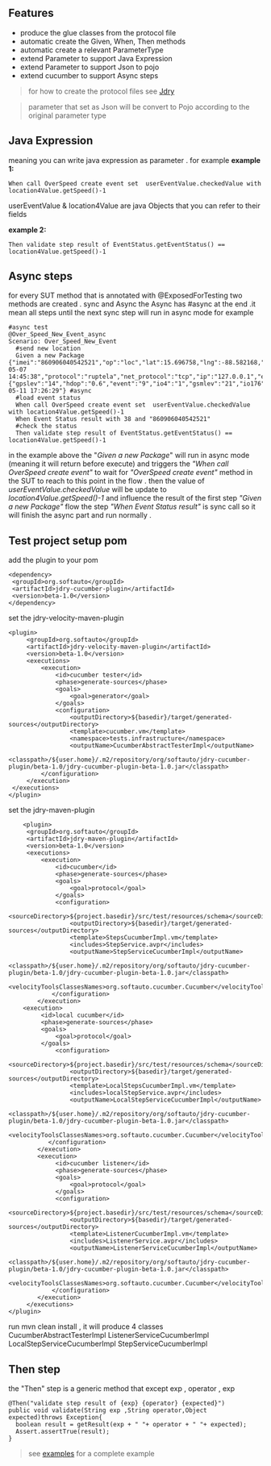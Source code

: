 
## Features
* produce the glue classes from the protocol file
* automatic create the Given, When, Then methods 
* automatic create a relevant ParameterType
* extend Parameter to support Java Expression
* extend Parameter to support Json to pojo 
* extend cucumber to support Async steps 

> for how to create the protocol files see  [Jdry](https://stackedit.io/app#)

> parameter that set as Json will be convert to Pojo according to the original parameter type  

## Java Expression
meaning you can write java expression as parameter . for example
**example 1:**

    When call OverSpeed create event set  userEventValue.checkedValue with location4Value.getSpeed()-1

userEventValue & location4Value are java Objects that you can refer to their fields 

**example 2:**

    Then validate step result of EventStatus.getEventStatus() == location4Value.getSpeed()-1

## Async steps
for every SUT method that is annotated with @ExposedForTesting two methods are created . sync and Async
the Async has #async at the end .it mean all steps until the next sync step will run in async mode 
for example 

    #async test  
    @Over_Speed_New_Event_async  
    Scenario: Over_Speed_New_Event  
      #send new location  
      Given a new Package {"imei":"860906040542521","op":"loc","lat":15.696758,"lng":-88.582168,"altitude":14,"angle":198,"speed":23,"dt_tracker":"2021-05-07 14:45:38","protocol":"ruptela","net_protocol":"tcp","ip":"127.0.0.1","event":"","loc_valid":1,"port":49543,"params":{"gpslev":"14","hdop":"0.6","event":"9","io4":"1","gsmlev":"21","io176":"23","io88":"0","io2":"0","io3":"0","io28":"1","io32":"35","io173":"0","io418":"1","io415":"0","io405":"1","io406":"1","io29":"13112","io30":"4098","io22":"79","io23":"75","io65":"123972496","io150":"70402","io34":"0","driver_id":"1"},"dt_server":"2021-05-11 17:26:29"} #async  
      #load event status  
      When call OverSpeed create event set  userEventValue.checkedValue with location4Value.getSpeed()-1  
      When Event Status result with 38 and "860906040542521"  
      #check the status   
      Then validate step result of EventStatus.getEventStatus() == location4Value.getSpeed()-1

in the example above the "*Given a new Package*" will run in async mode (meaning it will return before execute)  and triggers the *"When call OverSpeed create event"* to wait for *"OverSpeed create event"* method in the SUT to reach to this point in the flow .
then the value of *userEventValue.checkedValue* will be update to *location4Value.getSpeed()-1*
and influence the result of the first step *"Given a new Package"* flow
the step *"When Event Status result"* is  sync call so it will finish the async part and run normally .

## Test project setup pom

add the plugin to your pom

    <dependency>  
     <groupId>org.softauto</groupId>  
     <artifactId>jdry-cucumber-plugin</artifactId>  
     <version>beta-1.0</version>  
    </dependency>

set the jdry-velocity-maven-plugin

    <plugin>  
    	 <groupId>org.softauto</groupId>  
    	 <artifactId>jdry-velocity-maven-plugin</artifactId>  
    	 <version>beta-1.0</version>  
    	 <executions>
    		 <execution>  
    			 <id>cucumber tester</id>  
    			 <phase>generate-sources</phase>  
    			 <goals> 
    				 <goal>generator</goal>  
    			 </goals> 
    			 <configuration> 
    				 <outputDirectory>${basedir}/target/generated-sources</outputDirectory>  
    				 <template>cucumber.vm</template>  
    				 <namespace>tests.infrastructure</namespace>  
    				 <outputName>CucumberAbstractTesterImpl</outputName>  
    				 <classpath>/${user.home}/.m2/repository/org/softauto/jdry-cucumber-plugin/beta-1.0/jdry-cucumber-plugin-beta-1.0.jar</classpath>  
    		 </configuration>
    	 </execution>
     </executions>  
    </plugin>

set the jdry-maven-plugin

        <plugin>  
         <groupId>org.softauto</groupId>  
         <artifactId>jdry-maven-plugin</artifactId>  
         <version>beta-1.0</version>  
         <executions>
    	     <execution>  
    		     <id>cucumber</id>  
    		     <phase>generate-sources</phase>  
    		     <goals> 
    			     <goal>protocol</goal>  
    		     </goals> 
    		     <configuration>  
    			     <sourceDirectory>${project.basedir}/src/test/resources/schema</sourceDirectory>  
    			     <outputDirectory>${basedir}/target/generated-sources</outputDirectory>  
    		         <template>StepsCucumberImpl.vm</template>  
    			     <includes>StepService.avpr</includes>  
    			     <outputName>StepServiceCucumberImpl</outputName>  
    			     <classpath>/${user.home}/.m2/repository/org/softauto/jdry-cucumber-plugin/beta-1.0/jdry-cucumber-plugin-beta-1.0.jar</classpath>  
    			     <velocityToolsClassesNames>org.softauto.cucumber.Cucumber</velocityToolsClassesNames>  
                </configuration>  
    	    </execution>  
        <execution>  
    	     <id>local cucumber</id>  
    	     <phase>generate-sources</phase>  
    	     <goals> 
    		     <goal>protocol</goal>  
    	     </goals> 
    		     <configuration>
    			     <sourceDirectory>${project.basedir}/src/test/resources/schema</sourceDirectory>  
    			     <outputDirectory>${basedir}/target/generated-sources</outputDirectory>  
    		         <template>LocalStepsCucumberImpl.vm</template>  
    			     <includes>localStepService.avpr</includes>  
    			     <outputName>LocalStepServiceCucumberImpl</outputName>  
    			     <classpath>/${user.home}/.m2/repository/org/softauto/jdry-cucumber-plugin/beta-1.0/jdry-cucumber-plugin-beta-1.0.jar</classpath>  
    			     <velocityToolsClassesNames>org.softauto.cucumber.Cucumber</velocityToolsClassesNames>  
               </configuration>  
    	    </execution>  
    	    <execution>  
    		     <id>cucumber listener</id>  
    		     <phase>generate-sources</phase>  
    		     <goals> 	
    			     <goal>protocol</goal>  
    		     </goals> 
    		     <configuration>
    			     <sourceDirectory>${project.basedir}/src/test/resources/schema</sourceDirectory>  
    			     <outputDirectory>${basedir}/target/generated-sources</outputDirectory>  
    		         <template>ListenerCucumberImpl.vm</template>  
    			     <includes>ListenerService.avpr</includes>  
    			     <outputName>ListenerServiceCucumberImpl</outputName>  
    			     <classpath>/${user.home}/.m2/repository/org/softauto/jdry-cucumber-plugin/beta-1.0/jdry-cucumber-plugin-beta-1.0.jar</classpath>  
    			     <velocityToolsClassesNames>org.softauto.cucumber.Cucumber</velocityToolsClassesNames>  
                </configuration>  
    	    </execution>
         </executions>  
    </plugin>


run mvn clean install , it will produce 4 classes 
CucumberAbstractTesterImpl
ListenerServiceCucumberImpl
LocalStepServiceCucumberImpl
StepServiceCucumberImpl

## Then step

the "Then" step is a generic method that except exp , operator , exp 

    @Then("validate step result of {exp} {operator} {expected}")  
    public void validate(String exp ,String operator,Object expected)throws Exception{  
      boolean result = getResult(exp + " "+ operator + " "+ expected);  
      Assert.assertTrue(result);  
    }


> see [examples](https://github.com/nimcoh0/Jdry/tree/master/examples)  for a complete example
